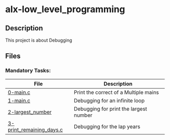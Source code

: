 
# alx-low_level_programming

## Description
This project is about Debugging

## Files

### Mandatory Tasks:
| File | Description |
| ---- | ----------- |
| [0-main.c](https://github.com/MinaSamirSaad/alx-low_level_programming/tree/master/0x04-more_functions_nested_loops/0-main.c) | Print the correct of a Multiple mains |
| [1-main.c](https://github.com/MinaSamirSaad/alx-low_level_programming/tree/master/0x04-more_functions_nested_loops/1-main.c) | Debugging for an infinite loop |
| [2-largest_number](https://github.com/MinaSamirSaad/alx-low_level_programming/tree/master/0x04-more_functions_nested_loops/2-largest_number.c) | Debugging for print the largest number |
| [3-print_remaining_days.c](https://github.com/MinaSamirSaad/alx-low_level_programming/tree/master/0x04-more_functions_nested_loops/3-print_remaining_days.c) | Debugging for the lap years |
